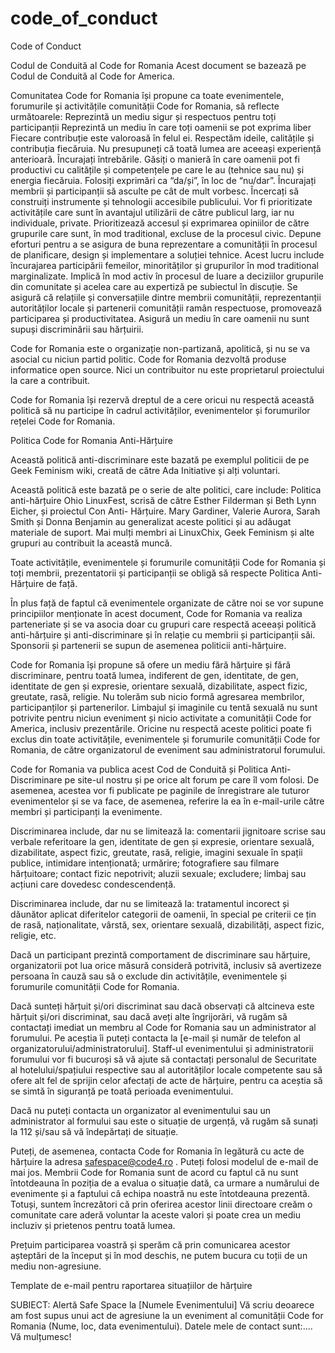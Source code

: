 # code_of_conduct
Code of Conduct

Codul de Conduită al Code for Romania
Acest document se bazează pe Codul de Conduită al Code for America.

Comunitatea Code for Romania își propune ca toate evenimentele, forumurile și activitățile comunității Code for Romania, să reflecte următoarele:
Reprezintă un mediu sigur și respectuos pentru toți participanții
Reprezintă un mediu în care toți oamenii se pot exprima liber
Fiecare contribuție este valoroasă în felul ei. Respectăm ideile, calitățile și contribuția fiecăruia.
Nu presupuneți că toată lumea are aceeași experiență anterioară. Încurajați întrebările. 
Găsiți o manieră în care oamenii pot fi productivi cu calitățile și competențele pe care le au (tehnice sau nu) și energia fiecăruia. Folosiți exprimări ca “da/și”, în loc de “nu/dar”.
Încurajați membrii și participanții să asculte pe cât de mult vorbesc.
Încercați să construiți instrumente și tehnologii accesibile publicului. Vor fi prioritizate activitățile care sunt în avantajul utilizării de către publicul larg, iar nu individuale, private.
Prioritizează accesul și exprimarea opiniilor de către grupurile care sunt, în mod traditional, excluse de la procesul civic.
Depune eforturi pentru a se asigura de buna reprezentare a comunității în procesul de planificare, design și implementare a soluției tehnice. Acest lucru include încurajarea participării femeilor, minorităților și grupurilor în mod traditional marginalizate.
Implică în mod activ în procesul de luare a deciziilor grupurile din   comunitate și acelea care au expertiză pe subiectul în discuție.
Se asigură că relațiile și conversațiile dintre membrii comunității, reprezentanții autorităților locale și partenerii comunității ramân respectuose, promovează participarea și productivitatea.
Asigură un mediu în care oamenii nu sunt supuși discriminării sau hărțuirii.

Code for Romania este o organizație non-partizană, apolitică, și nu se va asocial cu niciun partid politic.
Code for Romania dezvoltă produse informatice open source. Nici un contribuitor nu este proprietarul proiectului la care a contribuit.

Code for Romania își rezervă dreptul de a cere oricui nu respectă această politică să nu participe în cadrul activităților, evenimentelor și forumurilor rețelei Code for Romania.


Politica Code for Romania Anti-Hărțuire

Această politică anti-discriminare este bazată pe exemplul politicii de pe Geek Feminism wiki, creată de către Ada Initiative și alți voluntari.

Această politică este bazată pe o serie de alte politici, care include: Politica anti-hărțuire Ohio LinuxFest, scrisă de către Esther Filderman și Beth Lynn Eicher, și proiectul Con Anti- Hărțuire. Mary Gardiner, Valerie Aurora, Sarah Smith și Donna Benjamin au generalizat aceste politici și au adăugat materiale de suport. Mai mulți membri ai  LinuxChix, Geek Feminism și alte grupuri au contribuit la această muncă.

Toate activitățile, evenimentele și forumurile comunității Code for Romania și toți membrii, prezentatorii și participanții se obligă să respecte Politica Anti-Hărțuire de față. 

În plus față de faptul că evenimentele organizate de către noi se vor supune principiilor menționate în acest document, Code for Romania va realiza parteneriate și se va asocia doar cu grupuri care respectă aceeași politică anti-hărțuire și anti-discriminare și în relație cu membrii și participanții săi. Sponsorii și partenerii se supun de asemenea politicii anti-hărțuire.

Code for Romania își propune să ofere un mediu fără hărțuire și fără discriminare, pentru toată lumea, indiferent de gen, identitate, de gen, identitate de gen și expresie, orientare sexuală, dizabilitate, aspect fizic, greutate, rasă, religie. Nu tolerăm sub nicio formă agresarea membrilor, participanților și partenerilor. Limbajul și imaginile cu tentă sexuală nu sunt potrivite pentru niciun eveniment și nicio activitate a comunității Code for America, inclusiv prezentările. Oricine nu respectă aceste politici poate fi exclus din toate activitățile, evenimentele și forumurile comunității Code for Romania, de către organizatorul de eveniment sau administratorul forumului.


Code for Romania va publica acest Cod de Conduită și Politica Anti- Discriminare pe site-ul nostru și pe orice alt forum pe care îl vom folosi. De asemenea, acestea vor fi publicate pe paginile de înregistrare ale tuturor evenimentelor și se va face, de asemenea, referire la ea în e-mail-urile către membri și participanți la evenimente.

Discriminarea include, dar nu se limitează la: comentarii jignitoare scrise sau verbale referitoare la gen, identitate de gen și expresie, orientare sexuală, dizabilitate, aspect fizic, greutate, rasă, religie, imagini sexuale în spații publice, intimidare intenționată; urmărire; fotografiere sau filmare hărțuitoare; contact fizic nepotrivit; aluzii sexuale; excludere; limbaj sau acțiuni care dovedesc condescendență.

Discriminarea include, dar nu se limitează la: tratamentul incorect și dăunător aplicat diferitelor categorii de oamenii, în special pe criterii ce țin de rasă, naționalitate, vârstă, sex, orientare sexuală, dizabilități, aspect fizic, religie, etc.

Dacă un participant prezintă comportament de discriminare sau hărțuire, organizatorii pot lua orice măsură consideră potrivită, inclusiv să avertizeze persoana în cauză sau să o exclude din activitățile, evenimentele și forumurile comunității Code for Romania.

Dacă sunteți hărțuit și/ori discriminat sau dacă observați că altcineva este hărțuit și/ori discriminat, sau dacă aveți alte îngrijorări, vă rugăm să contactați imediat un membru al Code for Romania sau un administrator al forumului. Pe aceștia îi puteți contacta la [e-mail și număr de telefon al organizatorului/administratorului]. Staff-ul evenimentului și administratorii forumului vor fi bucuroși să vă ajute să contactați personalul de Securitate al hotelului/spațiului respective sau al autorităților locale competente sau să ofere alt fel de sprijin celor afectați de acte de hărțuire, pentru ca aceștia să se simtă în siguranță pe toată perioada evenimentului.

Dacă nu puteți contacta un organizator al evenimentului sau un administrator al formului sau este o situație de urgență, vă rugăm să sunați la 112 și/sau să vă îndepărtați de situație.

Puteți, de asemenea, contacta Code for Romania în legătură cu acte de hărțuire la adresa safespace@code4.ro . Puteți folosi modelul de e-mail de mai jos. Membrii Code for Romania sunt de acord cu faptul că nu sunt întotdeauna în poziția de a evalua o situație dată, ca urmare a numărului de evenimente și a faptului că echipa noastră nu este întotdeauna prezentă. Totuși, suntem încrezători că prin oferirea acestor linii directoare creăm o comunitate care aderă voluntar la aceste valori și poate crea un mediu incluziv și prietenos pentru toată lumea.

Prețuim participarea voastră și sperăm că prin comunicarea acestor așteptări de la început și în mod deschis, ne putem bucura cu toții de un mediu non-agresiune. 


Template de e-mail pentru raportarea situațiilor de hărțuire 

SUBIECT: Alertă Safe Space la [Numele Evenimentului]
Vă scriu deoarece am fost supus unui act de agresiune la un eveniment al comunității Code for Romania (Nume, loc, data evenimentului).
Datele mele de contact sunt:….
Vă mulțumesc!


